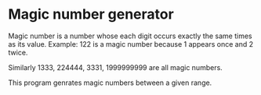 # Magic number generator

Magic number is a number whose each digit occurs exactly the same times as its value.
Example: 122 is a magic number because 1 appears once and 2 twice.

Similarly 1333, 224444, 3331, 1999999999 are all magic numbers.

This program genrates magic numbers between a given range. 
